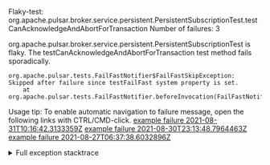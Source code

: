         
Flaky-test: org.apache.pulsar.broker.service.persistent.PersistentSubscriptionTest.testCanAcknowledgeAndAbortForTransaction
Number of failures: 3

org.apache.pulsar.broker.service.persistent.PersistentSubscriptionTest is flaky. The testCanAcknowledgeAndAbortForTransaction test method fails sporadically.

```
org.apache.pulsar.tests.FailFastNotifier$FailFastSkipException: Skipped after failure since testFailFast system property is set.
	at org.apache.pulsar.tests.FailFastNotifier.beforeInvocation(FailFastNotifier.java:88)

```

Usage tip: To enable automatic navigation to failure message, open the following links with CTRL/CMD-click.
[example failure 2021-08-31T10:16:42.3133359Z](https://github.com/apache/pulsar/runs/3471501156?check_suite_focus=true#step:10:1977)
[example failure 2021-08-30T23:13:48.7964463Z](https://github.com/apache/pulsar/runs/3467152431?check_suite_focus=true#step:9:1283)
[example failure 2021-08-27T06:37:38.6032896Z](https://github.com/apache/pulsar/runs/3440411059?check_suite_focus=true#step:9:3205)


<details>
<summary>Full exception stacktrace</summary>
<code><pre>
org.apache.pulsar.tests.FailFastNotifier$FailFastSkipException: Skipped after failure since testFailFast system property is set.
	at org.apache.pulsar.tests.FailFastNotifier.beforeInvocation(FailFastNotifier.java:88)

</pre></code>
</details>


